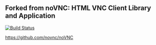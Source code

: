 ## Forked from noVNC: HTML VNC Client Library and Application

[![Build Status](https://travis-ci.org/novnc/noVNC.svg?branch=master)](https://travis-ci.org/novnc/noVNC)

https://github.com/novnc/noVNC
